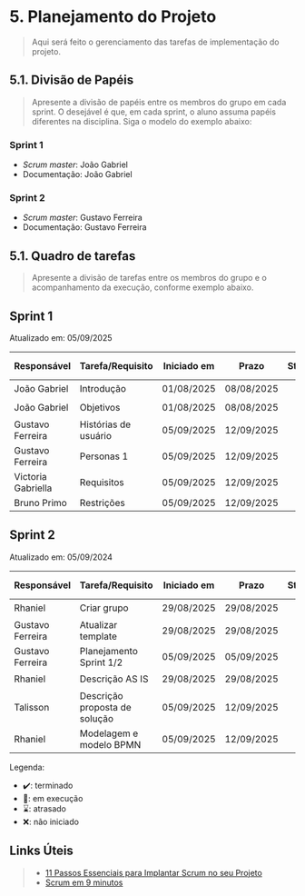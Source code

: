 # 5. Planejamento do Projeto

> Aqui será feito o gerenciamento das tarefas de implementação do projeto.

## 5.1. Divisão de Papéis

> Apresente a divisão de papéis entre os membros do grupo em cada sprint. O desejável é que, em cada sprint, o aluno assuma papéis diferentes na disciplina. Siga o modelo do exemplo abaixo:

### Sprint 1
- _Scrum master_: João Gabriel
- Documentação: João Gabriel 

### Sprint 2
- _Scrum master_: Gustavo Ferreira 
- Documentação: Gustavo Ferreira

## 5.1. Quadro de tarefas

> Apresente a divisão de tarefas entre os membros do grupo e o acompanhamento da execução, conforme exemplo abaixo.

## Sprint 1

Atualizado em: 05/09/2025

| Responsável   | Tarefa/Requisito | Iniciado em    | Prazo      | Status | Terminado em    |
| :----         |    :----         |      :----:    | :----:     | :----: | :----:          |
| João Gabriel      | Introdução | 01/08/2025     | 08/08/2025 | ✔️    | 08/08/2005      |
| João Gabriel       | Objetivos    | 01/08/2025     | 08/08/2025  | ✔️    |  08/08/2005   |
| Gustavo Ferreira       | Histórias de usuário  | 05/09/2025  | 12/09/2025 | ✔️ | 05/09/2025 |            
| Gustavo Ferreira       | Personas 1  |    05/09/2025  | 12/09/2025 | ✔️ |05/09/2025  |       
| Victoria Gabriella    | Requisitos | 05/09/2025  | 12/09/2025 | ✔️ |  |     
| Bruno Primo     | Restrições | 05/09/2025  | 12/09/2025 | 📝 |  |  

## Sprint 2

Atualizado em: 05/09/2024

| Responsável   | Tarefa/Requisito | Iniciado em    | Prazo      | Status | Terminado em    |
| :----         |    :----         |      :----:    | :----:     | :----: | :----:          |
| Rhaniel       | Criar grupo       | 29/08/2025     | 29/08/2025  | ✔️    | 29/08/2025      |
| Gustavo Ferreira       | Atualizar template   | 29/08/2025     | 29/08/2025 | ✔️   |   29/08/2025              |
| Gustavo Ferreira       | Planejamento Sprint 1/2  | 05/09/2025     | 05/09/2025  | ✔️    |   05/09/2025               |
| Rhaniel       | Descrição AS IS |  29/08/2025    | 29/08/2025 | ✔️         | 29/08/2025  |
| Talisson      | Descrição proposta de solução |  05/09/2025    | 12/09/2025 | 📝        |   |
| Rhaniel      | Modelagem e modelo BPMN |  05/09/2025    | 12/09/2025 | 📝        |   |

Legenda:
- ✔️: terminado
- 📝: em execução
- ⌛: atrasado
- ❌: não iniciado



## Links Úteis
> - [11 Passos Essenciais para Implantar Scrum no seu Projeto](https://mindmaster.com.br/scrum-11-passos/)
> - [Scrum em 9 minutos](https://www.youtube.com/watch?v=XfvQWnRgxG0)


